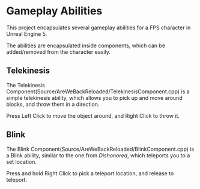# Gameplay Abilities

This project encapsulates several gameplay abilities for a FPS character in Unreal Engine 5.

The abilities are encapsulated inside components, which can be added/removed from the character easily.

## Telekinesis

The Telekinesis Component(Source/AreWeBackReloaded/TelekinesisComponent.cpp) is a simple telekinesis ability, which allows you to pick up and move around blocks, and throw them in a direction.

Press Left Click to move the object around, and Right Click to throw it.

## Blink

The Blink Component(Source/AreWeBackReloaded/BlinkComponent.cpp) is a Blink ability, similar to the one from _Dishonored_, which teleports you to a set location.

Press and hold Right Click to pick a teleport location, and release to teleport.
